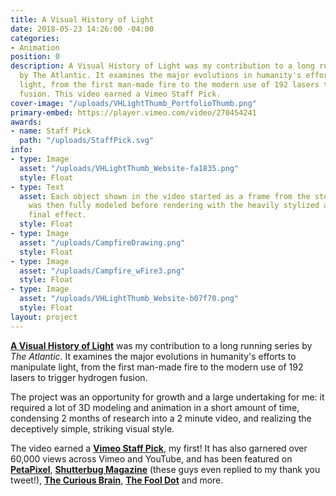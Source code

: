 ```yaml
---
title: A Visual History of Light
date: 2018-05-23 14:26:00 -04:00
categories:
- Animation
position: 0
description: A Visual History of Light was my contribution to a long running series
  by The Atlantic. It examines the major evolutions in humanity's efforts to manipulate
  light, from the first man-made fire to the modern use of 192 lasers to trigger hydrogen
  fusion. This video earned a Vimeo Staff Pick.
cover-image: "/uploads/VHLightThumb_PortfolioThumb.png"
primary-embed: https://player.vimeo.com/video/270454241
awards:
- name: Staff Pick
  path: "/uploads/StaffPick.svg"
info:
- type: Image
  asset: "/uploads/VHLightThumb_Website-fa1835.png"
  style: Float
- type: Text
  asset: Each object shown in the video started as a frame from the storyboard. It
    was then fully modeled before rendering with the heavily stylized and high contrast
    final effect.
  style: Float
- type: Image
  asset: "/uploads/CampfireDrawing.png"
  style: Float
- type: Image
  asset: "/uploads/Campfire_wFire3.png"
  style: Float
- type: Image
  asset: "/uploads/VHLightThumb_Website-b07f70.png"
  style: Float
layout: project
---
```


[**A Visual History of Light**](https://www.theatlantic.com/video/index/560585/visual-history-light/) was my contribution to a long running series by *The Atlantic*. It examines the major evolutions in humanity's efforts to manipulate light, from the first man-made fire to the modern use of 192 lasers to trigger hydrogen fusion.

The project was an opportunity for growth and a large undertaking for me: it required a lot of 3D modeling and animation in a short amount of time, condensing 2 months of research into a 2 minute video, and realizing the deceptively simple, striking visual style.

The video earned a [**Vimeo Staff Pick**](https://vimeo.com/270454241), my first! It has also garnered over 60,000 views across Vimeo and YouTube, and has been featured on [**PetaPixel**](https://petapixel.com/2018/05/26/a-brief-history-of-artificial-light/), [**Shutterbug Magazine**](https://www.shutterbug.com/content/every-photographer-should-watch-brief-history-light-2-minute-video) (these guys even replied to my thank you tweet!), [**The Curious Brain**](http://thecuriousbrain.com/?p=88146), [**The Fool Dot**](https://www.fooldot.com/a-visual-history-of-light-by-the-atlantic/) and more.
